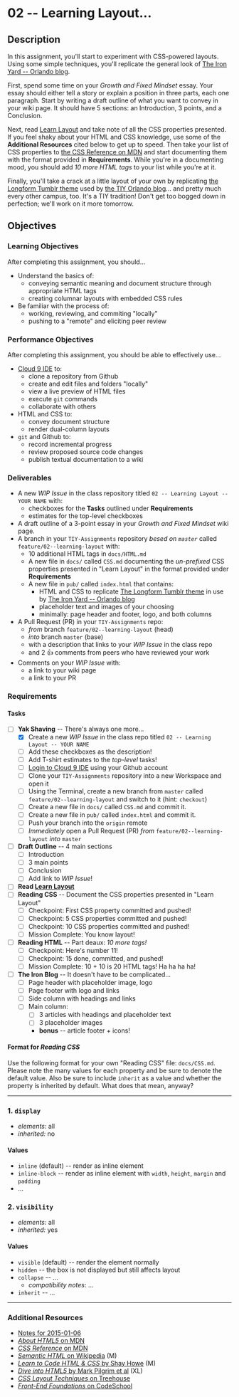 # 02 -- Learning Layout...

## Description

In this assignment, you'll start to experiment with CSS-powered layouts. Using some simple techniques, you'll replicate the general look of [The Iron Yard -- Orlando blog](http://orlando.theironyard.com).

First, spend some time on your _Growth and Fixed Mindset_ essay. Your essay should either tell a story or explain a position in three parts, each one paragraph. Start by writing a draft outline of what you want to convey in your wiki page. It should have 5 sections: an Introduction, 3 points, and a Conclusion.

Next, read [Learn Layout](http://learnlayout.com) and take note of all the CSS properties presented. If you feel shaky about your HTML and CSS knowledge, use some of the **Additional Resources** cited below to get up to speed. Then take your list of CSS properties to [the CSS Reference on MDN](https://developer.mozilla.org/en-US/docs/Web/CSS) and start documenting them with the format provided in **Requirements**. While you're in a documenting mood, you should add _10 more HTML tags_ to your list while you're at it.

Finally, you'll take a crack at a little layout of your own by replicating [the Longform Tumblr theme](https://www.pixelunion.net/themes/tumblr/longform/) used by [the TIY Orlando blog](http://orlando.theironyard.com)... and pretty much every other campus, too. It's a TIY tradition! Don't get too bogged down in perfection; we'll work on it more tomorrow.

## Objectives

### Learning Objectives

After completing this assignment, you should...

* Understand the basics of:
    * conveying semantic meaning and document structure through appropriate HTML tags
    * creating columnar layouts with embedded CSS rules
* Be familiar with the process of:
    * working, reviewing, and commiting "locally"
    * pushing to a "remote" and eliciting peer review

### Performance Objectives

After completing this assignment, you should be able to effectively use...

* [Cloud 9 IDE](http://c9.io) to:
    * clone a repository from Github
    * create and edit files and folders "locally"
    * view a live preview of HTML files
    * execute `git` commands
    * collaborate with others
* HTML and CSS to:
    * convey document structure
    * render dual-column layouts
* `git` and Github to:
    * record incremental progress
    * review proposed source code changes
    * publish textual documentation to a wiki

### Deliverables

* A new _WIP Issue_ in the class repository titled `02 -- Learning Layout -- YOUR NAME` with:
    * checkboxes for the **Tasks** outlined under **Requirements**
    * estimates for the top-level checkboxes
* A draft outline of a 3-point essay in your _Growth and Fixed Mindset_ wiki page.
* A branch in your `TIY-Assignments` repository _besed on `master`_ called `feature/02--learning-layout` with:
    * 10 additional HTML tags in `docs/HTML.md`
    * A new file in `docs/` called `CSS.md` documenting the _un-prefixed_ CSS properties presented in "Learn Layout" in the format provided under **Requirements**
    * A new file in `pub/` called `index.html` that contains:
        * HTML and CSS to replicate [The Longform Tumblr theme](https://www.pixelunion.net/themes/tumblr/longform/) in use by [The Iron Yard -- Orlando blog](http://orlando.theironyard.com)
        * placeholder text and images of your choosing
        * minimally: page header and footer, logo, and both columns
* A Pull Request (PR) in your `TIY-Assignments` repo:
    * _from_ branch `feature/02--learning-layout` (head)
    * _into_ branch `master` (base)
    * with a description that links to your _WIP Issue_ in the class repo
    * and 2 :thumbsup: comments from peers who have reviewed your work
* Comments on your _WIP Issue_ with:
    * a link to your wiki page
    * a link to your PR

### Requirements

#### Tasks

* [ ] **Yak Shaving** -- There's always one more...
    * [X] Create a new _WIP Issue_ in the class repo titled `02 -- Learning Layout -- YOUR NAME`
    * [ ] Add these checkboxes as the description!
    * [ ] Add T-shirt estimates to the _top-level_ tasks!
    * [ ] [Login to Cloud 9 IDE](http://c9.io/login) using your Github account
    * [ ] Clone your `TIY-Assignments` repository into a new Workspace and open it
    * [ ] Using the Terminal, create a new branch from `master` called `feature/02--learning-layout` and switch to it (hint: `checkout`)
    * [ ] Create a new file in `docs/` called `CSS.md` and commit it.
    * [ ] Create a new file in `pub/` called `index.html` and commit it.
    * [ ] Push your branch into the `origin` remote
    * [ ] _Immediately_ open a Pull Request (PR) _from_ `feature/02--learning-layout` _into_ `master`
* [ ] **Draft Outline** -- 4 main sections
    * [ ] Introduction
    * [ ] 3 main points
    * [ ] Conclusion
    * [ ] Add link to _WIP Issue_!
* [ ] **Read [Learn Layout](http://learnlayout.com)**
* [ ] **Reading CSS** -- Document the CSS properties presented in "Learn Layout"
    * [ ] Checkpoint: First CSS property committed and pushed!
    * [ ] Checkpoint: 5 CSS properties committed and pushed!
    * [ ] Checkpoint: 10 CSS properties committed and pushed!
    * [ ] Mission Complete: You know layout!
* [ ] **Reading HTML** -- Part deaux: _10 more tags!_
    * [ ] Checkpoint: Here's number 11!
    * [ ] Checkpoint: 15 done, committed, and pushed!
    * [ ] Mission Complete: 10 + 10 is 20 HTML tags! Ha ha ha ha!
* [ ] **The Iron Blog** -- It doesn't have to be complicated...
    * [ ] Page header with placeholder image, logo
    * [ ] Page footer with logo and links
    * [ ] Side column with headings and links
    * [ ] Main column:
        * [ ] 3 articles with headings and placeholder text
        * [ ] 3 placeholder images
        * **bonus** -- article footer + icons!

#### Format for _Reading CSS_

Use the following format for your own "Reading CSS" file: `docs/CSS.md`. Please note the many values for each property and be sure to denote the default value. Also be sure to include `inherit` as a value and whether the property is inherited by default. What does that mean, anyway?

----

### 1. `display`

* *elements:* all
* *inherited:* no

#### Values

* `inline` (default) -- render as inline element
* `inline-block` -- render as inline element with `width`, `height`, `margin` and `padding`
* ...

### 2. `visibility`

* *elements:* all
* *inherited:* yes

#### Values

* `visible` (default) -- render the element normally
* `hidden` -- the box is not displayed but still affects layout
* `collapse` -- ...
    * *compatibility notes*: ...
* `inherit` -- ...

----

### Additional Resources

* [Notes for 2015-01-06](../Notes/2015-01-06.md)
* [_About HTML5_ on MDN](https://developer.mozilla.org/en-US/docs/Web/Guide/HTML/HTML5)
* [_CSS Reference_ on MDN](https://developer.mozilla.org/en-US/docs/Web/CSS)
* [_Semantic HTML_ on Wikipedia](http://en.wikipedia.org/wiki/Semantic_HTML) (M)
* [_Learn to Code HTML & CSS_ by Shay Howe](http://learn.shayhowe.com/html-css/) (M)
* [_Dive into HTML5_ by Mark Pilgrim et al](http://diveintohtml5.info/) (XL)
* [_CSS Layout Techniques_ on Treehouse](http://teamtreehouse.com/library/css-layout-techniques)
* [_Front-End Foundations_ on CodeSchool](https://www.codeschool.com/courses/front-end-foundations)

